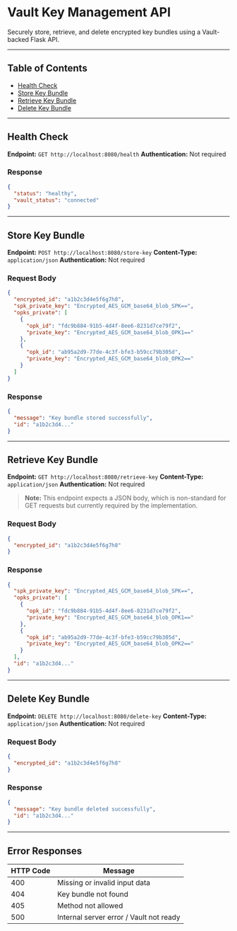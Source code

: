# Vault Key Management API

Securely store, retrieve, and delete encrypted key bundles using a Vault-backed Flask API.

---

## Table of Contents

* [Health Check](#health-check)
* [Store Key Bundle](#store-key-bundle)
* [Retrieve Key Bundle](#retrieve-key-bundle)
* [Delete Key Bundle](#delete-key-bundle)

---

## Health Check

**Endpoint:** `GET http://localhost:8080/health`
**Authentication:** Not required

### Response

```json
{
  "status": "healthy",
  "vault_status": "connected"
}
```

---

## Store Key Bundle

**Endpoint:** `POST http://localhost:8080/store-key`
**Content-Type:** `application/json`
**Authentication:** Not required

### Request Body

```json
{
  "encrypted_id": "a1b2c3d4e5f6g7h8",
  "spk_private_key": "Encrypted_AES_GCM_base64_blob_SPK==",
  "opks_private": [
    {
      "opk_id": "fdc9b884-91b5-4d4f-8ee6-8231d7ce79f2",
      "private_key": "Encrypted_AES_GCM_base64_blob_OPK1=="
    },
    {
      "opk_id": "ab95a2d9-77de-4c3f-bfe3-b59cc79b305d",
      "private_key": "Encrypted_AES_GCM_base64_blob_OPK2=="
    }
  ]
}
```

### Response

```json
{
  "message": "Key bundle stored successfully",
  "id": "a1b2c3d4..."
}
```

---

## Retrieve Key Bundle

**Endpoint:** `GET http://localhost:8080/retrieve-key`
**Content-Type:** `application/json`
**Authentication:** Not required

> **Note:** This endpoint expects a JSON body, which is non-standard for GET requests but currently required by the implementation.

### Request Body

```json
{
  "encrypted_id": "a1b2c3d4e5f6g7h8"
}
```

### Response

```json
{
  "spk_private_key": "Encrypted_AES_GCM_base64_blob_SPK==",
  "opks_private": [
    {
      "opk_id": "fdc9b884-91b5-4d4f-8ee6-8231d7ce79f2",
      "private_key": "Encrypted_AES_GCM_base64_blob_OPK1=="
    },
    {
      "opk_id": "ab95a2d9-77de-4c3f-bfe3-b59cc79b305d",
      "private_key": "Encrypted_AES_GCM_base64_blob_OPK2=="
    }
  ],
  "id": "a1b2c3d4..."
}
```

---

## Delete Key Bundle

**Endpoint:** `DELETE http://localhost:8080/delete-key`
**Content-Type:** `application/json`
**Authentication:** Not required

### Request Body

```json
{
  "encrypted_id": "a1b2c3d4e5f6g7h8"
}
```

### Response

```json
{
  "message": "Key bundle deleted successfully",
  "id": "a1b2c3d4..."
}
```

---

## Error Responses

| HTTP Code | Message                                 |
| --------- | --------------------------------------- |
| 400       | Missing or invalid input data           |
| 404       | Key bundle not found                    |
| 405       | Method not allowed                      |
| 500       | Internal server error / Vault not ready |

